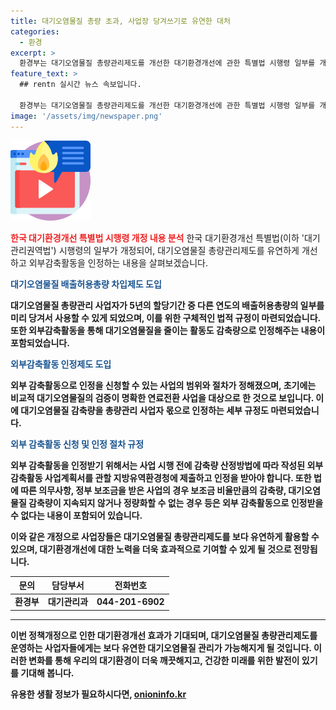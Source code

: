 ```yaml
---
title: 대기오염물질 총량 초과, 사업장 당겨쓰기로 유연한 대처
categories:
  - 환경
excerpt: >
  환경부는 대기오염물질 총량관리제도를 개선한 대기환경개선에 관한 특별법 시행령 일부를 개정하여 공표했다. 새로운 개정안은 사업자가 다른 연도의 배출허용총량의 일부를 미리 당기거나 외부감축활동을 통해 감축량을 인정받을 수 있게 했다. 또한 배출허용총량 차입 개념과 외부 감축활동의 범위 등이 구체적으로 규정되었다. 이를 통해 기업은 예측 가능성이 커져 적극적으로 감축을 이행할 수 있을 것으로 기대된다.
feature_text: >
  ## rentn 실시간 뉴스 속보입니다.

  환경부는 대기오염물질 총량관리제도를 개선한 대기환경개선에 관한 특별법 시행령 일부를 개정하여 공표했다. 새로운 개정안은 사업자가 다른 연도의 배출허용총량의 일부를 미리 당기거나 외부감축활동을 통해 감축량을 인정받을 수 있게 했다. 또한 배출허용총량 차입 개념과 외부 감축활동의 범위 등이 구체적으로 규정되었다. 이를 통해 기업은 예측 가능성이 커져 적극적으로 감축을 이행할 수 있을 것으로 기대된다.
image: '/assets/img/newspaper.png'
---
```


<p><img src="/assets/img/news.png" alt="rentncar 속보" /></p>

<p><b><span style="color: #ee2323;">한국 대기환경개선 특별법 시행령 개정 내용 분석</span></b>
한국 대기환경개선 특별법(이하 '대기관리권역법') 시행령의 일부가 개정되어, 대기오염물질 총량관리제도를 유연하게 개선하고 외부감축활동을 인정하는 내용을 살펴보겠습니다.</p>

<p><b><span style="color: #1a5490;">대기오염물질 배출허용총량 차입제도 도입</span><b></p>

<p>대기오염물질 총량관리 사업자가 5년의 할당기간 중 다른 연도의 배출허용총량의 일부를 미리 당겨서 사용할 수 있게 되었으며, 이를 위한 구체적인 법적 규정이 마련되었습니다. 또한 외부감축활동을 통해 대기오염물질을 줄이는 활동도 감축량으로 인정해주는 내용이 포함되었습니다.</p>

<p><b><span style="color: #1a5490;">외부감축활동 인정제도 도입</span><b></p>

<p>외부 감축활동으로 인정을 신청할 수 있는 사업의 범위와 절차가 정해졌으며, 초기에는 비교적 대기오염물질의 검증이 명확한 연료전환 사업을 대상으로 한 것으로 보입니다. 이에 대기오염물질 감축량을 총량관리 사업자 몫으로 인정하는 세부 규정도 마련되었습니다.</p>

<p><b><span style="color: #1a5490;">외부 감축활동 신청 및 인정 절차 규정</span><b></p>

<p>외부 감축활동을 인정받기 위해서는 사업 시행 전에 감축량 산정방법에 따라 작성된 외부 감축활동 사업계획서를 관할 지방유역환경청에 제출하고 인정을 받아야 합니다. 또한 법에 따른 의무사항, 정부 보조금을 받은 사업의 경우 보조금 비율만큼의 감축량, 대기오염물질 감축량이 지속되지 않거나 정량화할 수 없는 경우 등은 외부 감축활동으로 인정받을 수 없다는 내용이 포함되어 있습니다.</p>

<p>이와 같은 개정으로 사업장들은 대기오염물질 총량관리제도를 보다 유연하게 활용할 수 있으며, 대기환경개선에 대한 노력을 더욱 효과적으로 기여할 수 있게 될 것으로 전망됩니다.</p>

<p data-ke-size="size16"></p>

<table>
  <thead>
    <tr>
      <th scope="col">문의</th>
      <th scope="col">담당부서</th>
      <th scope="col">전화번호</th>
    </tr>
  </thead>
  <tbody>
    <tr>
      <td style="text-align: center;">환경부</td>
      <td style="text-align: center;">대기관리과</td>
      <td style="text-align: center;">044-201-6902</td>
    </tr>
  </tbody>
</table>

<hr>

<p>이번 정책개정으로 인한 대기환경개선 효과가 기대되며, 대기오염물질 총량관리제도를 운영하는 사업자들에게는 보다 유연한 대기오염물질 관리가 가능해지게 될 것입니다. 이러한 변화를 통해 우리의 대기환경이 더욱 깨끗해지고, 건강한 미래를 위한 발전이 있기를 기대해 봅니다.</p>
유용한 생활 정보가 필요하시다면, <a href="https://onioninfo.kr" rel="dofollow">onioninfo.kr</a>


